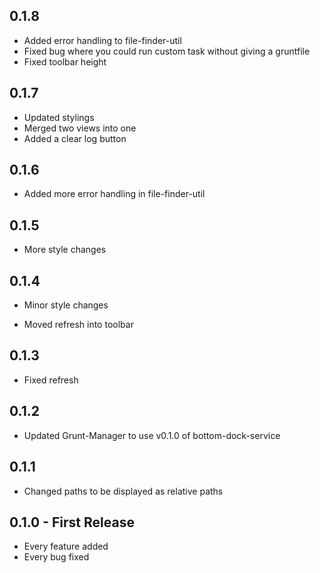 ## 0.1.8
* Added error handling to file-finder-util
* Fixed bug where you could run custom task without giving a gruntfile
* Fixed toolbar height

## 0.1.7
* Updated stylings
* Merged two views into one
* Added a clear log button

## 0.1.6
* Added more error handling in file-finder-util

## 0.1.5
* More style changes

## 0.1.4
* Minor style changes

* Moved refresh into toolbar
## 0.1.3
* Fixed refresh

## 0.1.2
* Updated Grunt-Manager to use v0.1.0 of bottom-dock-service

## 0.1.1
* Changed paths to be displayed as relative paths
## 0.1.0 - First Release
* Every feature added
* Every bug fixed
